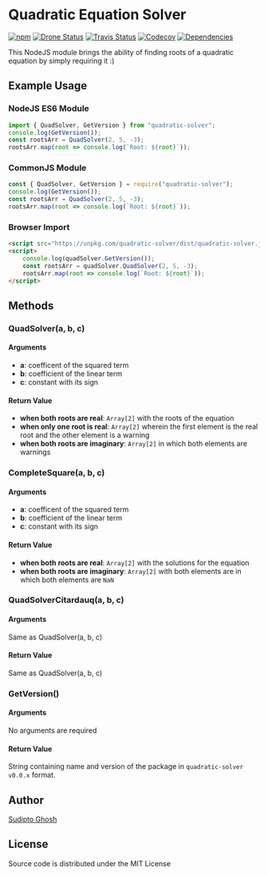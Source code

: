 # Quadratic Equation Solver

[![npm](https://img.shields.io/npm/v/quadratic-solver.svg?logo=npm&style=flat-square)](https://www.npmjs.com/package/quadratic-solver)
[![Drone Status](https://img.shields.io/drone/build/sudipto/quadratic-solver.svg?logo=drone&server=https%3A%2F%2Fci.ghosh.pro&style=flat-square&label=build)](https://ci.ghosh.pro/sudipto/quadratic-solver)
[![Travis Status](https://img.shields.io/travis/sudiptog81/quadratic-solver.svg?logo=travis&style=flat-square&label=build)](https://travis-ci.org/sudiptog81/quadratic-solver)
[![Codecov](https://img.shields.io/codecov/c/github/sudiptog81/quadratic-solver.svg?style=flat-square)](https://codecov.io/gh/sudiptog81/quadratic-solver)
[![Dependencies](https://img.shields.io/david/sudiptog81/quadratic-solver.svg?style=flat-square)](https://git.ghosh.pro/sudipto/quadratic-solver/src/branch/master/package.json)

This NodeJS module brings the ability of finding roots of a quadratic equation by simply requiring it :)

## Example Usage

### NodeJS ES6 Module

```js
import { QuadSolver, GetVersion } from "quadratic-solver";
console.log(GetVersion());
const rootsArr = QuadSolver(2, 5, -3);
rootsArr.map(root => console.log(`Root: ${root}`));
```

### CommonJS Module

```js
const { QuadSolver, GetVersion } = require("quadratic-solver");
console.log(GetVersion());
const rootsArr = QuadSolver(2, 5, -3);
rootsArr.map(root => console.log(`Root: ${root}`));
```

### Browser Import

```html
<script src="https://unpkg.com/quadratic-solver/dist/quadratic-solver.js"></script>
<script>
    console.log(quadSolver.GetVersion());
    const rootsArr = quadSolver.QuadSolver(2, 5, -3);
    rootsArr.map(root => console.log(`Root: ${root}`));
</script>
```

## Methods

### QuadSolver(a, b, c)

#### Arguments

- **a**: coefficent of the squared term
- **b**: coefficient of the linear term
- **c**: constant with its sign

#### Return Value

- **when both roots are real**: `Array[2]` with the roots of the equation
- **when only one root is real**: `Array[2]` wherein the first element is the real root and the other element is a warning
- **when both roots are imaginary**: `Array[2]` in which both elements are warnings

### CompleteSquare(a, b, c)

#### Arguments

- **a**: coefficent of the squared term
- **b**: coefficient of the linear term
- **c**: constant with its sign

#### Return Value

- **when both roots are real**: `Array[2]` with the solutions for the equation
- **when both roots are imaginary**: `Array[2]` with both elements are in which both elements are `NaN`

### QuadSolverCitardauq(a, b, c)

#### Arguments

Same as QuadSolver(a, b, c)

#### Return Value

Same as QuadSolver(a, b, c)

### GetVersion()

#### Arguments

No arguments are required

#### Return Value

String containing name and version of the package in `quadratic-solver v0.0.x` format.

## Author

[Sudipto Ghosh](https://sudipto.ghosh.pro)

## License

Source code is distributed under the MIT License
